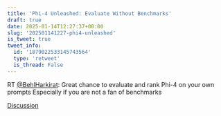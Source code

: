 ```yaml
---
title: 'Phi-4 Unleashed: Evaluate Without Benchmarks'
draft: true
date: 2025-01-14T12:27:37+00:00
slug: '202501141227-phi4-unleashed'
is_tweet: true
tweet_info:
  id: '1879022533145743564'
  type: 'retweet'
  is_thread: False
---
```




RT [@BehlHarkirat](https://x.com/BehlHarkirat): Great chance to evaluate and rank Phi-4 on your own prompts
Especially if you are not a fan of benchmarks

[Discussion](https://x.com/sytelus/status/1879022533145743564)

